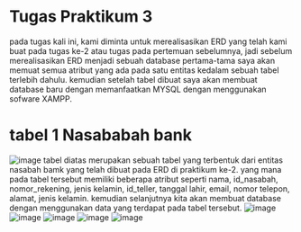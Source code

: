 # Tugas Praktikum 3
  pada tugas kali ini, kami diminta untuk merealisasikan ERD yang telah kami buat pada tugas ke-2 atau tugas pada pertemuan sebelumnya, jadi sebelum merealisasikan ERD menjadi sebuah database pertama-tama saya akan memuat semua atribut yang ada pada satu entitas kedalam sebuah tabel terlebih dahulu. kemudian setelah tabel dibuat saya akan membuat database baru dengan memanfaatkan MYSQL dengan menggunakan sofware XAMPP.

# tabel 1 Nasababah bank
![image](https://github.com/FebriArdiansyah27/Tugas-3-praktikum-Basis-data-membuat--database-nasabah-Bank/assets/131425009/23665318-a5d4-481c-8cf0-5e940ad3af07)
  tabel diatas merupakan sebuah tabel yang terbentuk dari entitas nasabah bamk yang telah dibuat pada ERD di praktikum ke-2. yang mana pada tabel tersebut memiliki beberapa atribut seperti nama, id_nasabah, nomor_rekening, jenis kelamin, id_teller, tanggal lahir, email, nomor telepon, alamat, jenis kelamin. kemudian selanjutnya kita akan membuat database dengan menggunakan data yang terdapat pada tabel tersebut.
![image](https://github.com/FebriArdiansyah27/Tugas-3-praktikum-Basis-data-membuat--database-nasabah-Bank/assets/131425009/090c306f-0e81-4cb3-ae22-9454163035f6)
![image](https://github.com/FebriArdiansyah27/Tugas-3-praktikum-Basis-data-membuat--database-nasabah-Bank/assets/131425009/9733c6da-3af5-4a8f-88f3-0ab50840844c)
![image](https://github.com/FebriArdiansyah27/Tugas-3-praktikum-Basis-data-membuat--database-nasabah-Bank/assets/131425009/ed97342c-aec7-4656-9fea-f4d792d99bbd)
![image](https://github.com/FebriArdiansyah27/Tugas-3-praktikum-Basis-data-membuat--database-nasabah-Bank/assets/131425009/8f0b0018-503d-4dff-ba7f-f9f2fd89d9fb)
![image](https://github.com/FebriArdiansyah27/Tugas-3-praktikum-Basis-data-membuat--database-nasabah-Bank/assets/131425009/f013bd3b-fae1-4a06-809e-5ee79284c22c)
